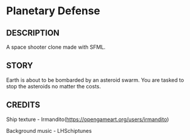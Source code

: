 # Planetary Defense

## DESCRIPTION

A space shooter clone made with SFML. 


## STORY

Earth is about to be bombarded by an asteroid swarm. You are tasked to stop the asteroids no matter the costs.


## CREDITS

Ship texture - Irmandito(https://opengameart.org/users/irmandito)

Background music - LHSchiptunes
